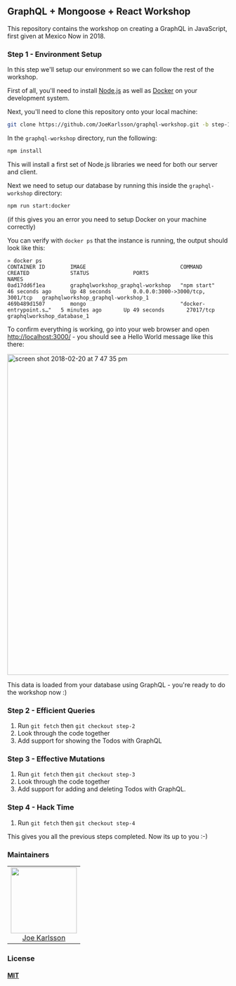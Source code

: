 ## GraphQL + Mongoose + React Workshop

This repository contains the workshop on creating a GraphQL in JavaScript, first given at Mexico Now in 2018.

### Step 1 - Environment Setup

In this step we'll setup our environment so we can follow the rest of the workshop.

First of all, you'll need to install [Node.js](https://nodejs.org/en/) as well as [Docker](https://www.docker.com/) on your development system.

Next, you'll need to clone this repository onto your local machine:

```bash
git clone https://github.com/JoeKarlsson/graphql-workshop.git -b step-1
```

In the `graphql-workshop` directory, run the following:

```bash
npm install
```

This will install a first set of Node.js libraries we need for both our server and client.

Next we need to setup our database by running this inside the `graphql-workshop` directory:

```bash
npm run start:docker
```

(if this gives you an error you need to setup Docker on your machine correctly)

You can verify with `docker ps` that the instance is running, the output should look like this:

```
» docker ps
CONTAINER ID        IMAGE                              COMMAND                  CREATED             STATUS              PORTS                              NAMES
0ad17dd6f1ea        graphqlworkshop_graphql-workshop   "npm start"              46 seconds ago      Up 48 seconds       0.0.0.0:3000->3000/tcp, 3001/tcp   graphqlworkshop_graphql-workshop_1
469b489d1507        mongo                              "docker-entrypoint.s…"   5 minutes ago       Up 49 seconds       27017/tcp                          graphqlworkshop_database_1
```

To confirm everything is working, go into your web browser and open [http://localhost:3000/](http://localhost:3000/) - you should see a Hello World message like this there:

<img width="730" alt="screen shot 2018-02-20 at 7 47 35 pm" src="https://user-images.githubusercontent.com/4650739/36458928-f395f8ca-1676-11e8-80f9-a9a5295c3d3b.png">

This data is loaded from your database using GraphQL - you're ready to do the workshop now :)

### Step 2 - Efficient Queries

1. Run `git fetch` then `git checkout step-2`
1. Look through the code together
1. Add support for showing the Todos with GraphQL

### Step 3 - Effective Mutations

1. Run `git fetch` then `git checkout step-3`
1. Look through the code together
1. Add support for adding and deleting Todos with GraphQL.

### Step 4 - Hack Time

1. Run `git fetch` then `git checkout step-4`

This gives you all the previous steps completed. Now its up to you :-)

### Maintainers

<table>
  <tbody>
    <tr>
      <td align="center">
        <img width="150 height="150"
        src="https://avatars.githubusercontent.com/JoeKarlsson?v=3">
        <br />
        <a href="https://github.com/JoeKarlsson">Joe Karlsson</a>
      </td>
    <tr>
  <tbody>
</table>

### License

#### [MIT](./LICENSE)

